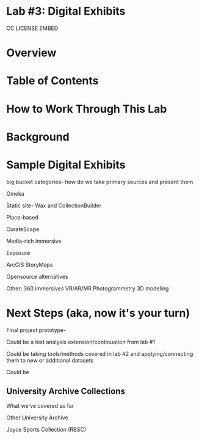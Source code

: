 # Lab #3: Digital Exhibits

CC LICENSE EMBED

# Overview

# Table of Contents

# How to Work Through This Lab

# Background

# Sample Digital Exhibits

big bucket categories- how do we take primary sources and present them

Omeka

Static site- Wax and CollectionBuilder

Place-based

CurateScape

Media-rich immersive

Exposure

ArcGIS StoryMaps

Opensource alternatives

Other:
360 immersives
VR/AR/MR
Photogrammetry
3D modeling 


# Next Steps (aka, now it's your turn)

Final project prototype- 

Could be a text analysis extension/continuation from lab #1

Could be taking tools/methods covered in lab #2 and applying/connecting them to new or additional datasets

Could be 

## University Archive Collections

What we've covered so far

Other University Archive

Joyce Sports Collection (RBSC)
